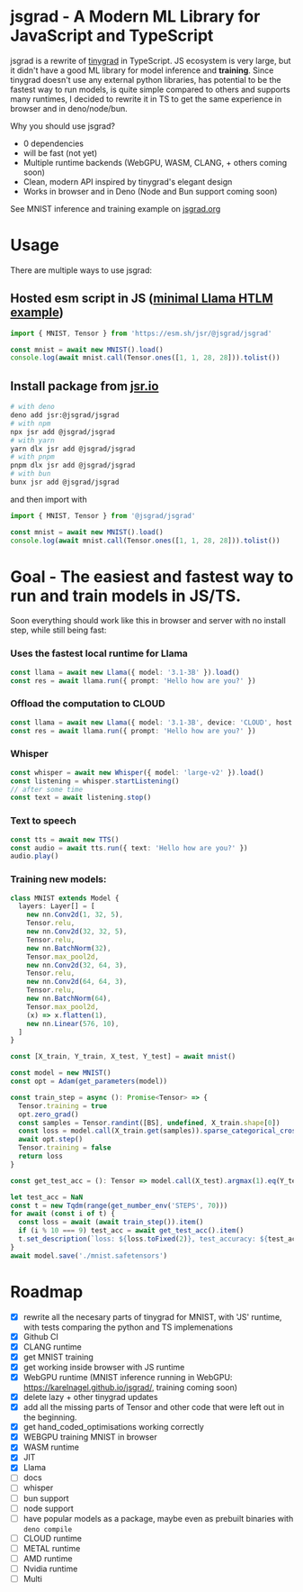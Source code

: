 # jsgrad - A Modern ML Library for JavaScript and TypeScript

jsgrad is a rewrite of [tinygrad](https://tinygrad.org/) in TypeScript. JS ecosystem is very large, but it didn't have a good ML library for model inference and **training**. Since tinygrad doesn't use any external python libraries, has potential to be the fastest way to run models, is quite simple compared to others and supports many runtimes, I decided to rewrite it in TS to get the same experience in browser and in deno/node/bun.

Why you should use jsgrad?

- 0 dependencies
- will be fast (not yet)
- Multiple runtime backends (WebGPU, WASM, CLANG, + others coming soon)
- Clean, modern API inspired by tinygrad's elegant design
- Works in browser and in Deno (Node and Bun support coming soon)

See MNIST inference and training example on [jsgrad.org](https://jsgrad.org)

# Usage

There are multiple ways to use jsgrad:

## Hosted esm script in JS ([minimal Llama HTLM example](/llama.html))

```js
import { MNIST, Tensor } from 'https://esm.sh/jsr/@jsgrad/jsgrad'

const mnist = await new MNIST().load()
console.log(await mnist.call(Tensor.ones([1, 1, 28, 28])).tolist())
```

## Install package from [jsr.io](https://jsr.io/@jsgrad/jsgrad)

```bash
# with deno
deno add jsr:@jsgrad/jsgrad
# with npm
npx jsr add @jsgrad/jsgrad
# with yarn
yarn dlx jsr add @jsgrad/jsgrad
# with pnpm
pnpm dlx jsr add @jsgrad/jsgrad
# with bun
bunx jsr add @jsgrad/jsgrad
```

and then import with

```ts
import { MNIST, Tensor } from '@jsgrad/jsgrad'

const mnist = await new MNIST().load()
console.log(await mnist.call(Tensor.ones([1, 1, 28, 28])).tolist())
```

# Goal - The easiest and fastest way to run and train models in JS/TS.

Soon everything should work like this in browser and server with no install step, while still being fast:

### Uses the fastest local runtime for Llama

```ts
const llama = await new Llama({ model: '3.1-3B' }).load()
const res = await llama.run({ prompt: 'Hello how are you?' })
```

### Offload the computation to CLOUD

```ts
const llama = await new Llama({ model: '3.1-3B', device: 'CLOUD', host: process.env.CLOUD_HOST }).load()
const res = await llama.run({ prompt: 'Hello how are you?' })
```

### Whisper

```ts
const whisper = await new Whisper({ model: 'large-v2' }).load()
const listening = whisper.startListening()
// after some time
const text = await listening.stop()
```

### Text to speech

```ts
const tts = await new TTS()
const audio = await tts.run({ text: 'Hello how are you?' })
audio.play()
```

### Training new models:

```ts
class MNIST extends Model {
  layers: Layer[] = [
    new nn.Conv2d(1, 32, 5),
    Tensor.relu,
    new nn.Conv2d(32, 32, 5),
    Tensor.relu,
    new nn.BatchNorm(32),
    Tensor.max_pool2d,
    new nn.Conv2d(32, 64, 3),
    Tensor.relu,
    new nn.Conv2d(64, 64, 3),
    Tensor.relu,
    new nn.BatchNorm(64),
    Tensor.max_pool2d,
    (x) => x.flatten(1),
    new nn.Linear(576, 10),
  ]
}

const [X_train, Y_train, X_test, Y_test] = await mnist()

const model = new MNIST()
const opt = Adam(get_parameters(model))

const train_step = async (): Promise<Tensor> => {
  Tensor.training = true
  opt.zero_grad()
  const samples = Tensor.randint([BS], undefined, X_train.shape[0])
  const loss = model.call(X_train.get(samples)).sparse_categorical_crossentropy(Y_train.get(samples)).backward()
  await opt.step()
  Tensor.training = false
  return loss
}

const get_test_acc = (): Tensor => model.call(X_test).argmax(1).eq(Y_test).mean().mul(100)

let test_acc = NaN
const t = new Tqdm(range(get_number_env('STEPS', 70)))
for await (const i of t) {
  const loss = await (await train_step()).item()
  if (i % 10 === 9) test_acc = await get_test_acc().item()
  t.set_description(`loss: ${loss.toFixed(2)}, test_accuracy: ${test_acc.toFixed(2)}`)
}
await model.save('./mnist.safetensors')
```

# Roadmap

- [x] rewrite all the necesary parts of tinygrad for MNIST, with 'JS' runtime, with tests comparing the python and TS implemenations
- [x] Github CI
- [x] CLANG runtime
- [x] get MNIST training
- [x] get working inside browser with JS runtime
- [x] WebGPU runtime (MNIST inference running in WebGPU: https://karelnagel.github.io/jsgrad/, training coming soon)
- [x] delete lazy + other tinygrad updates
- [x] add all the missing parts of Tensor and other code that were left out in the beginning.
- [x] get hand_coded_optimisations working correctly
- [x] WEBGPU training MNIST in browser
- [x] WASM runtime
- [x] JIT
- [x] Llama
- [ ] docs
- [ ] whisper
- [ ] bun support
- [ ] node support
- [ ] have popular models as a package, maybe even as prebuilt binaries with `deno compile`
- [ ] CLOUD runtime
- [ ] METAL runtime
- [ ] AMD runtime
- [ ] Nvidia runtime
- [ ] Multi
